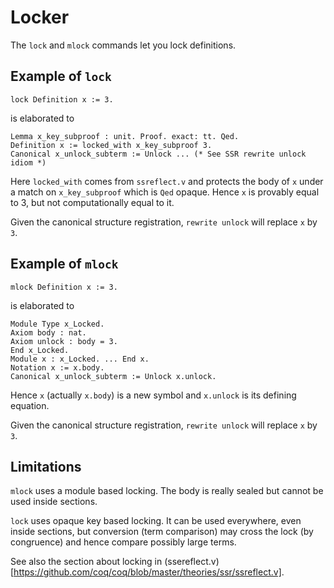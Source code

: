 # Locker

The `lock` and `mlock` commands let you lock definitions.

## Example of `lock`

```coq
lock Definition x := 3.
```

is elaborated to

```coq
Lemma x_key_subproof : unit. Proof. exact: tt. Qed.
Definition x := locked_with x_key_subproof 3.
Canonical x_unlock_subterm := Unlock ... (* See SSR rewrite unlock idiom *)
```

Here `locked_with` comes from `ssreflect.v` and protects the body of `x`
under a match on `x_key_subproof` which is `Qed` opaque.
Hence `x` is provably equal to 3, but not computationally equal to it.

Given the canonical structure registration, `rewrite unlock` will replace `x`
by `3`.

## Example of `mlock`

```coq
mlock Definition x := 3.
```

is elaborated to

```coq
Module Type x_Locked.
Axiom body : nat.
Axiom unlock : body = 3.
End x_Locked.
Module x : x_Locked. ... End x.
Notation x := x.body.
Canonical x_unlock_subterm := Unlock x.unlock.
```

Hence `x` (actually `x.body`) is a new symbol and `x.unlock` is its
defining equation.

Given the canonical structure registration, `rewrite unlock` will replace `x`
by `3`.

## Limitations

`mlock` uses a module based locking. The body is really sealed but
cannot be used inside sections.

`lock` uses opaque key based locking. It can be used everywhere, even inside
sections, but conversion (term comparison) may cross the lock (by congruence)
and hence compare possibly large terms.

See also the section about locking in (ssereflect.v)[https://github.com/coq/coq/blob/master/theories/ssr/ssreflect.v].
